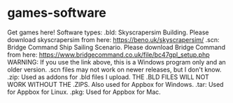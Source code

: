 # games-software
Get games here!
Software types:
.bld: Skyscrapersim Building. Please download skyscrapersim from here:
https://beno.uk/skyscrapersim/
.scn: Bridge Command Ship Sailing Scenario. Please download Bridge Command from here:
https://www.bridgecommand.co.uk/file/bc47gpl_setup.php 
WARNING: If you use the link above, this is a Windows program only and an older version.
.scn files may not work on newer releases, but I don't know.
.zip: Used as addons for .bld files I upload. THE .BLD FILES WILL NOT WORK WITHOUT THE .ZIPS. 
Also used for Appbox for Windows.
.tar: Used for Appbox for Linux.
.pkg: Used for Appbox for Mac.
